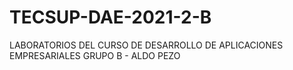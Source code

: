 # TECSUP-DAE-2021-2-B
LABORATORIOS DEL CURSO DE DESARROLLO DE APLICACIONES EMPRESARIALES GRUPO B - ALDO PEZO
